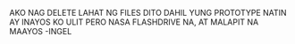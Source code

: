 AKO NAG DELETE LAHAT NG FILES DITO DAHIL YUNG PROTOTYPE NATIN AY INAYOS KO ULIT PERO NASA FLASHDRIVE NA, AT MALAPIT NA MAAYOS -INGEL
